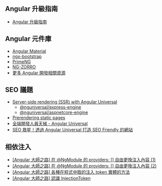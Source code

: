 ## Angular 升級指南

- [Angular 升級指南](https://update.angular.io/)

## Angular 元件庫

- [Angular Material](https://material.angular.io/guide/getting-started)
- [ngx-bootstrap](https://valor-software.com/ngx-bootstrap/)
- [PrimeNG](https://www.primefaces.org/)
- [NG-ZORRO](https://ng-zorro.github.io/)
- [更多 Angular 開發相關資源](https://angular.io/resources?category=development)

## SEO 議題

- [Server-side rendering (SSR) with Angular Universal](https://angular.io/guide/universal)
  - [@nguniversal/express-engine](https://www.npmjs.com/package/@nguniversal/express-engine)
  - [@nguniversal/aspnetcore-engine](https://www.npmjs.com/package/@nguniversal/aspnetcore-engine)
- [Prerendering static pages](https://angular.io/guide/prerendering)
- [全端開發人員天梯 - Angular Universal](https://fullstackladder.dev/blog/tags/Angular-Universal/)
- [SEO 救星！透過 Angular Universal 打造 SEO Friendly 的網站](https://www.facebook.com/watch/live/?ref=search&v=282407617128213)

## 相依注入

- [[Angular 大師之路] 在 @NgModule 的 providers: [] 自由更換注入內容 (1)](https://fullstackladder.dev/blog/2018/11/04/mastering-angular-20-ngmodule-providers/)
- [[Angular 大師之路] 在 @NgModule 的 providers: [] 自由更換注入內容 (2)](https://fullstackladder.dev/blog/2018/11/05/mastering-angular-21-ngmodule-providers-2/)
- [[Angular 大師之路] 各種在程式中取的注入 token 實體的方法](https://fullstackladder.dev/blog/2018/11/06/mastering-angular-22-get-injection-tokens/)
- [[Angular 大師之路] 認識 InjectionToken](https://fullstackladder.dev/blog/2018/11/07/mastering-angular-23-injection-tokens/)
